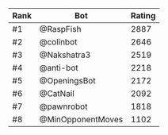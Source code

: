 Rank|Bot|Rating
---|---|---
#1|@RaspFish|2887
#2|@colinbot|2646
#3|@Nakshatra3|2519
#4|@anti-bot|2218
#5|@OpeningsBot|2172
#6|@CatNail|2092
#7|@pawnrobot|1818
#8|@MinOpponentMoves|1102
